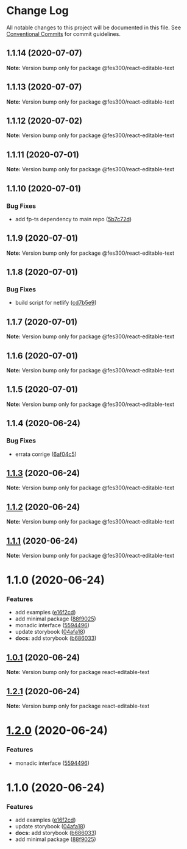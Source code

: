 # Change Log

All notable changes to this project will be documented in this file.
See [Conventional Commits](https://conventionalcommits.org) for commit guidelines.

## 1.1.14 (2020-07-07)

**Note:** Version bump only for package @fes300/react-editable-text





## 1.1.13 (2020-07-07)

**Note:** Version bump only for package @fes300/react-editable-text





## 1.1.12 (2020-07-02)

**Note:** Version bump only for package @fes300/react-editable-text





## 1.1.11 (2020-07-01)

**Note:** Version bump only for package @fes300/react-editable-text





## 1.1.10 (2020-07-01)


### Bug Fixes

* add fp-ts dependency to main repo ([5b7c72d](https://github.com/fes300/open-source/packages/react-editable-text/commit/5b7c72d759607cbcc6a8db09fe0b8ce4c545cac4))





## 1.1.9 (2020-07-01)

**Note:** Version bump only for package @fes300/react-editable-text





## 1.1.8 (2020-07-01)


### Bug Fixes

* build script for netlify ([cd7b5e9](https://github.com/fes300/open-source/packages/react-editable-text/commit/cd7b5e999fd4c263e0c171b557d4b11441fe7f68))





## 1.1.7 (2020-07-01)

**Note:** Version bump only for package @fes300/react-editable-text





## 1.1.6 (2020-07-01)

**Note:** Version bump only for package @fes300/react-editable-text





## 1.1.5 (2020-07-01)

**Note:** Version bump only for package @fes300/react-editable-text





## 1.1.4 (2020-06-24)


### Bug Fixes

* errata corrige ([6af04c5](https://github.com/fes300/open-source/packages/react-editable-text/commit/6af04c538adfaef18c0aaf12d1292e00fb97aeab))





## [1.1.3](https://github.com/fes300/open-source/packages/react-editable-text/compare/@fes300/react-editable-text@1.1.2...@fes300/react-editable-text@1.1.3) (2020-06-24)

**Note:** Version bump only for package @fes300/react-editable-text





## [1.1.2](https://github.com/fes300/open-source/packages/react-editable-text/compare/@fes300/react-editable-text@1.1.1...@fes300/react-editable-text@1.1.2) (2020-06-24)

**Note:** Version bump only for package @fes300/react-editable-text





## [1.1.1](https://github.com/fes300/open-source/packages/react-editable-text/compare/@fes300/react-editable-text@1.1.0...@fes300/react-editable-text@1.1.1) (2020-06-24)

**Note:** Version bump only for package @fes300/react-editable-text





# 1.1.0 (2020-06-24)


### Features

* add examples ([e16f2cd](https://github.com/fes300/open-source/packages/react-editable-text/commit/e16f2cd9bd8c3942f44d27e25f0d2a078afb3965))
* add minimal package ([88f9025](https://github.com/fes300/open-source/packages/react-editable-text/commit/88f9025b177497b40897f19a7dd01cff222a5d83))
* monadic interface ([5594496](https://github.com/fes300/open-source/packages/react-editable-text/commit/5594496e5ef7a9adf3e1f4321ed79409929e5ff8))
* update storybook ([04afa18](https://github.com/fes300/open-source/packages/react-editable-text/commit/04afa18debb609da5346eb8255937e1f88fae9e5))
* **docs:** add storybook ([b686033](https://github.com/fes300/open-source/packages/react-editable-text/commit/b686033683328ef46edfdb153e17ee106de03e06))





## [1.0.1](https://github.com/fes300/open-source/packages/react-editable-text/compare/react-editable-text@1.2.1...react-editable-text@1.0.1) (2020-06-24)

**Note:** Version bump only for package react-editable-text





## [1.2.1](https://github.com/fes300/open-source/packages/react-editable-text/compare/react-editable-text@1.2.0...react-editable-text@1.2.1) (2020-06-24)

**Note:** Version bump only for package react-editable-text





# [1.2.0](https://github.com/fes300/open-source/packages/react-editable-text/compare/react-editable-text@1.1.0...react-editable-text@1.2.0) (2020-06-24)


### Features

* monadic interface ([5594496](https://github.com/fes300/open-source/packages/react-editable-text/commit/5594496e5ef7a9adf3e1f4321ed79409929e5ff8))





# 1.1.0 (2020-06-24)


### Features

* add examples ([e16f2cd](https://github.com/fes300/open-source/packages/react-editable-text/commit/e16f2cd9bd8c3942f44d27e25f0d2a078afb3965))
* update storybook ([04afa18](https://github.com/fes300/open-source/packages/react-editable-text/commit/04afa18debb609da5346eb8255937e1f88fae9e5))
* **docs:** add storybook ([b686033](https://github.com/fes300/open-source/packages/react-editable-text/commit/b686033683328ef46edfdb153e17ee106de03e06))
* add minimal package ([88f9025](https://github.com/fes300/open-source/packages/react-editable-text/commit/88f9025b177497b40897f19a7dd01cff222a5d83))

